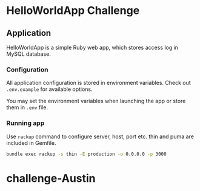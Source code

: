 # HelloWorldApp Challenge

## Application

HelloWorldApp is a simple Ruby web app, which stores access log in MySQL database.

### Configuration

All application configuration is stored in environment variables. Check out `.env.example` for available options.

You may set the environment variables when launching the app or store them in `.env` file.

### Running app

Use `rackup` command to configure server, host, port etc. thin and puma are included in Gemfile.

```sh
bundle exec rackup -s thin -E production -o 0.0.0.0 -p 3000
```
# challenge-Austin
